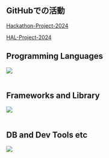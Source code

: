 ## GitHubでの活動

[Hackathon-Project-2024](https://github.com/Hackathon-Project-2024)

[HAL-Project-2024](https://github.com/HAL-Project-2024)

## Programming Languages

<img src="https://skillicons.dev/icons?i=html,css,js,typescript,python," /> <br /><br />

## Frameworks and Library

<img src="https://skillicons.dev/icons?i=react,next,vue,flask," /> <br /><br />

## DB and Dev Tools etc

<img src="https://skillicons.dev/icons?i=mysql,postgresql,docker,git,github,vscode,azure,figma,ngrok" /> <br /><br />
